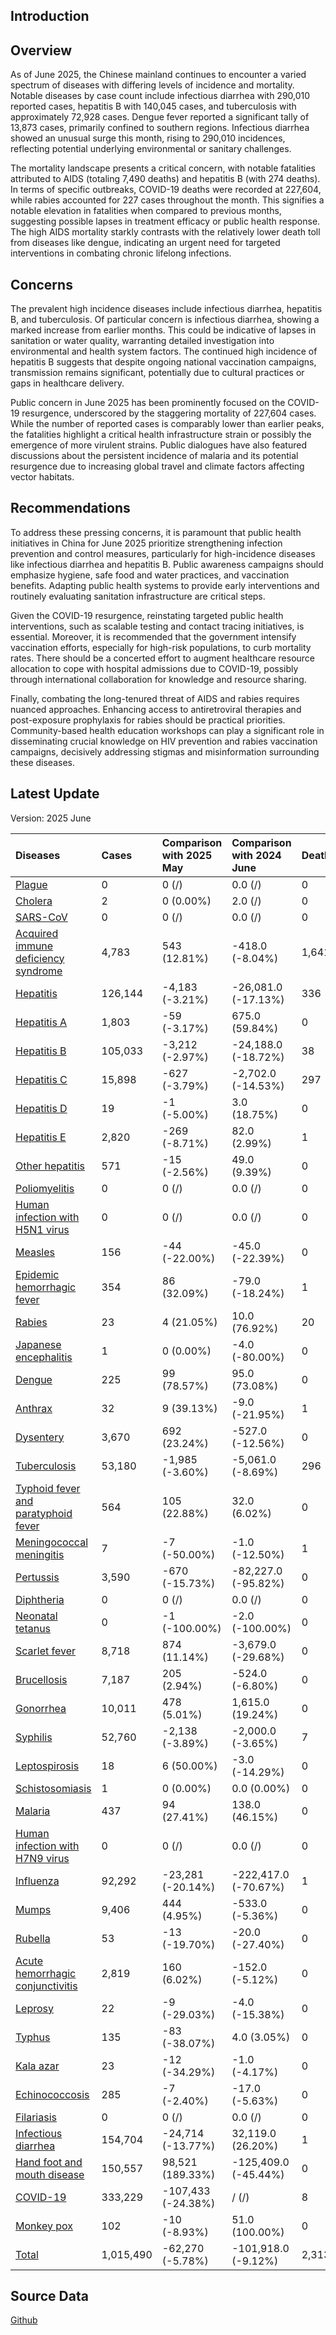 ## Introduction

## Overview

As of June 2025, the Chinese mainland continues to encounter a varied spectrum of diseases with differing levels of incidence and mortality. Notable diseases by case count include infectious diarrhea with 290,010 reported cases, hepatitis B with 140,045 cases, and tuberculosis with approximately 72,928 cases. Dengue fever reported a significant tally of 13,873 cases, primarily confined to southern regions. Infectious diarrhea showed an unusual surge this month, rising to 290,010 incidences, reflecting potential underlying environmental or sanitary challenges.

The mortality landscape presents a critical concern, with notable fatalities attributed to AIDS (totaling 7,490 deaths) and hepatitis B (with 274 deaths). In terms of specific outbreaks, COVID-19 deaths were recorded at 227,604, while rabies accounted for 227 cases throughout the month. This signifies a notable elevation in fatalities when compared to previous months, suggesting possible lapses in treatment efficacy or public health response. The high AIDS mortality starkly contrasts with the relatively lower death toll from diseases like dengue, indicating an urgent need for targeted interventions in combating chronic lifelong infections.

## Concerns

The prevalent high incidence diseases include infectious diarrhea, hepatitis B, and tuberculosis. Of particular concern is infectious diarrhea, showing a marked increase from earlier months. This could be indicative of lapses in sanitation or water quality, warranting detailed investigation into environmental and health system factors. The continued high incidence of hepatitis B suggests that despite ongoing national vaccination campaigns, transmission remains significant, potentially due to cultural practices or gaps in healthcare delivery.

Public concern in June 2025 has been prominently focused on the COVID-19 resurgence, underscored by the staggering mortality of 227,604 cases. While the number of reported cases is comparably lower than earlier peaks, the fatalities highlight a critical health infrastructure strain or possibly the emergence of more virulent strains. Public dialogues have also featured discussions about the persistent incidence of malaria and its potential resurgence due to increasing global travel and climate factors affecting vector habitats.

## Recommendations

To address these pressing concerns, it is paramount that public health initiatives in China for June 2025 prioritize strengthening infection prevention and control measures, particularly for high-incidence diseases like infectious diarrhea and hepatitis B. Public awareness campaigns should emphasize hygiene, safe food and water practices, and vaccination benefits. Adapting public health systems to provide early interventions and routinely evaluating sanitation infrastructure are critical steps.

Given the COVID-19 resurgence, reinstating targeted public health interventions, such as scalable testing and contact tracing initiatives, is essential. Moreover, it is recommended that the government intensify vaccination efforts, especially for high-risk populations, to curb mortality rates. There should be a concerted effort to augment healthcare resource allocation to cope with hospital admissions due to COVID-19, possibly through international collaboration for knowledge and resource sharing.

Finally, combating the long-tenured threat of AIDS and rabies requires nuanced approaches. Enhancing access to antiretroviral therapies and post-exposure prophylaxis for rabies should be practical priorities. Community-based health education workshops can play a significant role in disseminating crucial knowledge on HIV prevention and rabies vaccination campaigns, decisively addressing stigmas and misinformation surrounding these diseases.

## Latest Update

Version: 2025 June

| Diseases                                                                     | Cases     | Comparison with 2025 May   | Comparison with 2024 June   | Deaths   | Comparison with 2025 May   | Comparison with 2024 June   |
|:-----------------------------------------------------------------------------|:----------|:---------------------------|:----------------------------|:---------|:---------------------------|:----------------------------|
| [Plague](./Plague)                                                           | 0         | 0 (/)                      | 0.0 (/)                     | 0        | 0 (/)                      | 0.0 (/)                     |
| [Cholera](./Cholera)                                                         | 2         | 0 (0.00%)                  | 2.0 (/)                     | 0        | 0 (/)                      | 0.0 (/)                     |
| [SARS-CoV](./SARS-CoV)                                                       | 0         | 0 (/)                      | 0.0 (/)                     | 0        | 0 (/)                      | 0.0 (/)                     |
| [Acquired immune deficiency syndrome](./Acquired-immune-deficiency-syndrome) | 4,783     | 543 (12.81%)               | -418.0 (-8.04%)             | 1,641    | 68 (4.32%)                 | -39.0 (-2.32%)              |
| [Hepatitis](./Hepatitis)                                                     | 126,144   | -4,183 (-3.21%)            | -26,081.0 (-17.13%)         | 336      | 128 (61.54%)               | 71.0 (26.79%)               |
| [Hepatitis A](./Hepatitis-A)                                                 | 1,803     | -59 (-3.17%)               | 675.0 (59.84%)              | 0        | 0 (/)                      | 0.0 (/)                     |
| [Hepatitis B](./Hepatitis-B)                                                 | 105,033   | -3,212 (-2.97%)            | -24,188.0 (-18.72%)         | 38       | 6 (18.75%)                 | 14.0 (58.33%)               |
| [Hepatitis C](./Hepatitis-C)                                                 | 15,898    | -627 (-3.79%)              | -2,702.0 (-14.53%)          | 297      | 121 (68.75%)               | 58.0 (24.27%)               |
| [Hepatitis D](./Hepatitis-D)                                                 | 19        | -1 (-5.00%)                | 3.0 (18.75%)                | 0        | 0 (/)                      | 0.0 (/)                     |
| [Hepatitis E](./Hepatitis-E)                                                 | 2,820     | -269 (-8.71%)              | 82.0 (2.99%)                | 1        | 1 (/)                      | -1.0 (-50.00%)              |
| [Other hepatitis](./Other-hepatitis)                                         | 571       | -15 (-2.56%)               | 49.0 (9.39%)                | 0        | 0 (/)                      | 0.0 (/)                     |
| [Poliomyelitis](./Poliomyelitis)                                             | 0         | 0 (/)                      | 0.0 (/)                     | 0        | 0 (/)                      | 0.0 (/)                     |
| [Human infection with H5N1 virus](./Human-infection-with-H5N1-virus)         | 0         | 0 (/)                      | 0.0 (/)                     | 0        | 0 (/)                      | 0.0 (/)                     |
| [Measles](./Measles)                                                         | 156       | -44 (-22.00%)              | -45.0 (-22.39%)             | 0        | 0 (/)                      | 0.0 (/)                     |
| [Epidemic hemorrhagic fever](./Epidemic-hemorrhagic-fever)                   | 354       | 86 (32.09%)                | -79.0 (-18.24%)             | 1        | 1 (/)                      | 1.0 (/)                     |
| [Rabies](./Rabies)                                                           | 23        | 4 (21.05%)                 | 10.0 (76.92%)               | 20       | 2 (11.11%)                 | 10.0 (100.00%)              |
| [Japanese encephalitis](./Japanese-encephalitis)                             | 1         | 0 (0.00%)                  | -4.0 (-80.00%)              | 0        | 0 (/)                      | 0.0 (/)                     |
| [Dengue](./Dengue)                                                           | 225       | 99 (78.57%)                | 95.0 (73.08%)               | 0        | 0 (/)                      | 0.0 (/)                     |
| [Anthrax](./Anthrax)                                                         | 32        | 9 (39.13%)                 | -9.0 (-21.95%)              | 1        | 1 (/)                      | 1.0 (/)                     |
| [Dysentery](./Dysentery)                                                     | 3,670     | 692 (23.24%)               | -527.0 (-12.56%)            | 0        | 0 (/)                      | 0.0 (/)                     |
| [Tuberculosis](./Tuberculosis)                                               | 53,180    | -1,985 (-3.60%)            | -5,061.0 (-8.69%)           | 296      | 68 (29.82%)                | 5.0 (1.72%)                 |
| [Typhoid fever and paratyphoid fever](./Typhoid-fever-and-paratyphoid-fever) | 564       | 105 (22.88%)               | 32.0 (6.02%)                | 0        | 0 (/)                      | 0.0 (/)                     |
| [Meningococcal meningitis](./Meningococcal-meningitis)                       | 7         | -7 (-50.00%)               | -1.0 (-12.50%)              | 1        | 0 (0.00%)                  | 1.0 (/)                     |
| [Pertussis](./Pertussis)                                                     | 3,590     | -670 (-15.73%)             | -82,227.0 (-95.82%)         | 0        | 0 (/)                      | -1.0 (-100.00%)             |
| [Diphtheria](./Diphtheria)                                                   | 0         | 0 (/)                      | 0.0 (/)                     | 0        | 0 (/)                      | 0.0 (/)                     |
| [Neonatal tetanus](./Neonatal-tetanus)                                       | 0         | -1 (-100.00%)              | -2.0 (-100.00%)             | 0        | 0 (/)                      | 0.0 (/)                     |
| [Scarlet fever](./Scarlet-fever)                                             | 8,718     | 874 (11.14%)               | -3,679.0 (-29.68%)          | 0        | 0 (/)                      | 0.0 (/)                     |
| [Brucellosis](./Brucellosis)                                                 | 7,187     | 205 (2.94%)                | -524.0 (-6.80%)             | 0        | 0 (/)                      | 0.0 (/)                     |
| [Gonorrhea](./Gonorrhea)                                                     | 10,011    | 478 (5.01%)                | 1,615.0 (19.24%)            | 0        | 0 (/)                      | 0.0 (/)                     |
| [Syphilis](./Syphilis)                                                       | 52,760    | -2,138 (-3.89%)            | -2,000.0 (-3.65%)           | 7        | 1 (16.67%)                 | 2.0 (40.00%)                |
| [Leptospirosis](./Leptospirosis)                                             | 18        | 6 (50.00%)                 | -3.0 (-14.29%)              | 0        | 0 (/)                      | 0.0 (/)                     |
| [Schistosomiasis](./Schistosomiasis)                                         | 1         | 0 (0.00%)                  | 0.0 (0.00%)                 | 0        | 0 (/)                      | 0.0 (/)                     |
| [Malaria](./Malaria)                                                         | 437       | 94 (27.41%)                | 138.0 (46.15%)              | 0        | -1 (-100.00%)              | -1.0 (-100.00%)             |
| [Human infection with H7N9 virus](./Human-infection-with-H7N9-virus)         | 0         | 0 (/)                      | 0.0 (/)                     | 0        | 0 (/)                      | 0.0 (/)                     |
| [Influenza](./Influenza)                                                     | 92,292    | -23,281 (-20.14%)          | -222,417.0 (-70.67%)        | 1        | 1 (/)                      | 0.0 (0.00%)                 |
| [Mumps](./Mumps)                                                             | 9,406     | 444 (4.95%)                | -533.0 (-5.36%)             | 0        | 0 (/)                      | 0.0 (/)                     |
| [Rubella](./Rubella)                                                         | 53        | -13 (-19.70%)              | -20.0 (-27.40%)             | 0        | 0 (/)                      | 0.0 (/)                     |
| [Acute hemorrhagic conjunctivitis](./Acute-hemorrhagic-conjunctivitis)       | 2,819     | 160 (6.02%)                | -152.0 (-5.12%)             | 0        | 0 (/)                      | 0.0 (/)                     |
| [Leprosy](./Leprosy)                                                         | 22        | -9 (-29.03%)               | -4.0 (-15.38%)              | 0        | 0 (/)                      | 0.0 (/)                     |
| [Typhus](./Typhus)                                                           | 135       | -83 (-38.07%)              | 4.0 (3.05%)                 | 0        | 0 (/)                      | 0.0 (/)                     |
| [Kala azar](./Kala-azar)                                                     | 23        | -12 (-34.29%)              | -1.0 (-4.17%)               | 0        | 0 (/)                      | 0.0 (/)                     |
| [Echinococcosis](./Echinococcosis)                                           | 285       | -7 (-2.40%)                | -17.0 (-5.63%)              | 0        | 0 (/)                      | 0.0 (/)                     |
| [Filariasis](./Filariasis)                                                   | 0         | 0 (/)                      | 0.0 (/)                     | 0        | 0 (/)                      | 0.0 (/)                     |
| [Infectious diarrhea](./Infectious-diarrhea)                                 | 154,704   | -24,714 (-13.77%)          | 32,119.0 (26.20%)           | 1        | 0 (0.00%)                  | 1.0 (/)                     |
| [Hand foot and mouth disease](./Hand-foot-and-mouth-disease)                 | 150,557   | 98,521 (189.33%)           | -125,409.0 (-45.44%)        | 0        | 0 (/)                      | 0.0 (/)                     |
| [COVID-19](./COVID-19)                                                       | 333,229   | -107,433 (-24.38%)         | / (/)                       | 8        | 1 (14.29%)                 | / (/)                       |
| [Monkey pox](./Monkey-pox)                                                   | 102       | -10 (-8.93%)               | 51.0 (100.00%)              | 0        | 0 (/)                      | 0.0 (/)                     |
| [Total](./Total)                                                             | 1,015,490 | -62,270 (-5.78%)           | -101,918.0 (-9.12%)         | 2,313    | 270 (13.22%)               | 59.0 (2.62%)                |

## Source Data

<a href=https://github.com/xmusphlkg/globalID/tree/main/Data/AllData/CN><i class="fab fa-github"></i> Github</a>